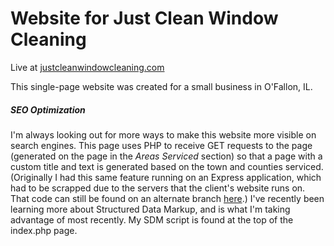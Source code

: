 # Website for Just Clean Window Cleaning
Live at [justcleanwindowcleaning.com](http://www.justcleanwindowcleaning.com)

This single-page website was created for a small business in O'Fallon, IL.

##### SEO Optimization
I'm always looking out for more ways to make this website more visible on search engines.
This page uses PHP to receive GET requests to the page (generated on the page in the *Areas Serviced* section) so that a page with a custom title and text is generated based on the town and counties serviced.
(Originally I had this same feature running on an Express application, which had to be scrapped due to the servers that the client's website runs on. That code can still be found on an alternate branch [here](https://github.com/darzouras/JustClean/tree/NodeJS---Express).)
I've recently been learning more about Structured Data Markup, and is what I'm taking advantage of most recently. My SDM script is found at the top of the index.php page.
